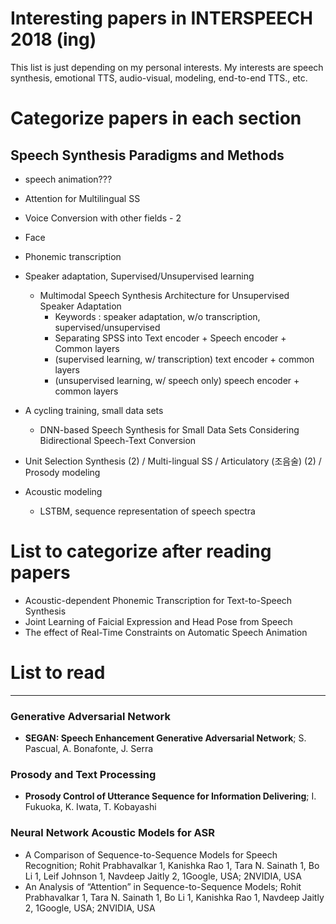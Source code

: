 # Interesting papers in INTERSPEECH 2018 (ing)

This list is just depending on my personal interests.
My interests are speech synthesis, emotional TTS, audio-visual, modeling, end-to-end TTS., etc.

# Categorize papers in each section
## Speech Synthesis Paradigms and Methods
- speech animation???
- Attention for Multilingual SS
- Voice Conversion with other fields - 2
- Face
- Phonemic transcription

- Speaker adaptation, Supervised/Unsupervised learning
  - Multimodal Speech Synthesis Architecture for Unsupervised Speaker Adaptation
    - Keywords : speaker adaptation, w/o transcription, supervised/unsupervised
    - Separating SPSS into Text encoder + Speech encoder + Common layers
    - (supervised learning, w/ transcription) text encoder + common layers
    - (unsupervised learning, w/ speech only) speech encoder + common layers
- A cycling training, small data sets
  - DNN-based Speech Synthesis for Small Data Sets Considering Bidirectional Speech-Text Conversion
- Unit Selection Synthesis (2) / Multi-lingual SS / Articulatory (조음술) (2) / Prosody modeling
- Acoustic modeling
  - LSTBM, sequence representation of speech spectra

# List to categorize after reading papers

- Acoustic-dependent Phonemic Transcription for Text-to-Speech Synthesis
- Joint Learning of Faicial Expression and Head Pose from Speech
- The effect of Real-Time Constraints on Automatic Speech Animation
# List to read

---------------------------------------
### Generative Adversarial Network
- **SEGAN: Speech Enhancement Generative Adversarial Network**; S. Pascual, A. Bonafonte, J. Serra

### Prosody and Text Processing
- **Prosody Control of Utterance Sequence for Information Delivering**; I. Fukuoka, K. Iwata, T. Kobayashi

### Neural Network Acoustic Models for ASR
- A Comparison of Sequence-to-Sequence Models for Speech Recognition; Rohit Prabhavalkar 1, Kanishka Rao 1, Tara N. Sainath 1, Bo
Li 1, Leif Johnson 1, Navdeep Jaitly 2, 1Google, USA; 2NVIDIA, USA
- An Analysis of “Attention” in Sequence-to-Sequence Models; Rohit Prabhavalkar 1, Tara N. Sainath 1, Bo Li 1, Kanishka Rao 1,
Navdeep Jaitly 2, 1Google, USA; 2NVIDIA, USA
